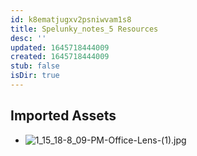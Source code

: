 ```yaml
---
id: k8ematjugxv2psniwvam1s8
title: Spelunky_notes_5 Resources
desc: ''
updated: 1645718444009
created: 1645718444009
stub: false
isDir: true
---
```

## Imported Assets
- ![1_15_18-8_09-PM-Office-Lens-(1).jpg](/assets/1_15_18-8_09-pm-office-lens-(1)-bdpk6mhedwqs.jpg)
